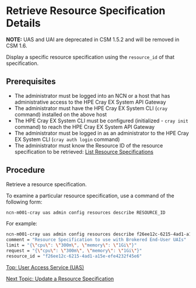 # Retrieve Resource Specification Details

**NOTE:** UAS and UAI are deprecated in CSM 1.5.2 and will be removed in CSM 1.6.

Display a specific resource specification using the `resource_id` of that specification.

## Prerequisites

* The administrator must be logged into an NCN or a host that has administrative access to the HPE Cray EX System API Gateway
* The administrator must have the HPE Cray EX System CLI (`cray` command) installed on the above host
* The HPE Cray EX System CLI must be configured (initialized - `cray init` command) to reach the HPE Cray EX System API Gateway
* The administrator must be logged in as an administrator to the HPE Cray EX System CLI (`cray auth login` command)
* The administrator must know the Resource ID of the resource specification to be retrieved: [List Resource Specifications](List_UAI_Resource_Specifications.md)

## Procedure

Retrieve a resource specification.

To examine a particular resource specification, use a command of the following form:

```bash
ncn-m001-cray uas admin config resources describe RESOURCE_ID
```

For example:

```bash
ncn-m001-cray uas admin config resources describe f26ee12c-6215-4ad1-a15e-efe4232f45e6
comment = "Resource Specification to use with Brokered End-User UAIs"
limit = "{\"cpu\": \"300m\", \"memory\": \"1Gi\"}"
request = "{\"cpu\": \"300m\", \"memory\": \"1Gi\"}"
resource_id = "f26ee12c-6215-4ad1-a15e-efe4232f45e6"
```

[Top: User Access Service (UAS)](README.md)

[Next Topic: Update a Resource Specification](Update_a_Resource_Specification.md)
